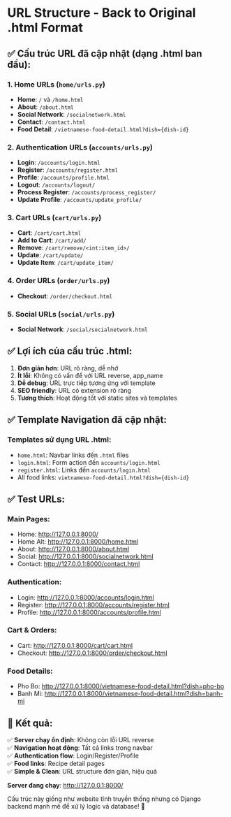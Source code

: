 # URL Structure - Back to Original .html Format

## ✅ Cấu trúc URL đã cập nhật (dạng .html ban đầu):

### 1. **Home URLs** (`home/urls.py`)
- **Home**: `/` và `/home.html`
- **About**: `/about.html`
- **Social Network**: `/socialnetwork.html`
- **Contact**: `/contact.html`
- **Food Detail**: `/vietnamese-food-detail.html?dish={dish-id}`

### 2. **Authentication URLs** (`accounts/urls.py`)
- **Login**: `/accounts/login.html`
- **Register**: `/accounts/register.html`
- **Profile**: `/accounts/profile.html`
- **Logout**: `/accounts/logout/`
- **Process Register**: `/accounts/process_register/`
- **Update Profile**: `/accounts/update_profile/`

### 3. **Cart URLs** (`cart/urls.py`)
- **Cart**: `/cart/cart.html`
- **Add to Cart**: `/cart/add/`
- **Remove**: `/cart/remove/<int:item_id>/`
- **Update**: `/cart/update/`
- **Update Item**: `/cart/update_item/`

### 4. **Order URLs** (`order/urls.py`)
- **Checkout**: `/order/checkout.html`

### 5. **Social URLs** (`social/urls.py`)
- **Social Network**: `/social/socialnetwork.html`

## ✅ Lợi ích của cấu trúc .html:

1. **Đơn giản hơn**: URL rõ ràng, dễ nhớ
2. **Ít lỗi**: Không có vấn đề với URL reverse, app_name
3. **Dễ debug**: URL trực tiếp tương ứng với template
4. **SEO friendly**: URL có extension rõ ràng
5. **Tương thích**: Hoạt động tốt với static sites và templates

## ✅ Template Navigation đã cập nhật:

### Templates sử dụng URL .html:
- `home.html`: Navbar links đến `.html` files
- `login.html`: Form action đến `accounts/login.html`
- `register.html`: Links đến `accounts/login.html`
- All food links: `vietnamese-food-detail.html?dish={dish-id}`

## ✅ Test URLs:

### Main Pages:
- Home: http://127.0.0.1:8000/
- Home Alt: http://127.0.0.1:8000/home.html
- About: http://127.0.0.1:8000/about.html
- Social: http://127.0.0.1:8000/socialnetwork.html
- Contact: http://127.0.0.1:8000/contact.html

### Authentication:
- Login: http://127.0.0.1:8000/accounts/login.html
- Register: http://127.0.0.1:8000/accounts/register.html
- Profile: http://127.0.0.1:8000/accounts/profile.html

### Cart & Orders:
- Cart: http://127.0.0.1:8000/cart/cart.html
- Checkout: http://127.0.0.1:8000/order/checkout.html

### Food Details:
- Pho Bo: http://127.0.0.1:8000/vietnamese-food-detail.html?dish=pho-bo
- Banh Mi: http://127.0.0.1:8000/vietnamese-food-detail.html?dish=banh-mi

## 🎯 Kết quả:

✅ **Server chạy ổn định**: Không còn lỗi URL reverse  
✅ **Navigation hoạt động**: Tất cả links trong navbar  
✅ **Authentication flow**: Login/Register/Profile  
✅ **Food links**: Recipe detail pages  
✅ **Simple & Clean**: URL structure đơn giản, hiệu quả  

**Server đang chạy**: http://127.0.0.1:8000/

Cấu trúc này giống như website tĩnh truyền thống nhưng có Django backend mạnh mẽ để xử lý logic và database! 🚀
